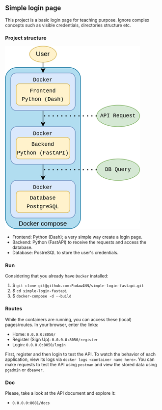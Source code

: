 ## Simple login page
This project is a basic login page for teaching purpose. Ignore complex concepts such as visible credentials, directories structure etc.

### Project structure
![Project Architecture](img/login-page-python.png)

- Frontend: Python (Dash); a very simple way create a login page.
- Backend: Python (FastAPI) to receive the requests and access the database.
- Database: PostreSQL to store the user's credentials.

### Run
Considering that you already have `Docker` installed:
1. $ `git clone git@github.com:Padaw4NN/simple-login-fastapi.git`
2. $ `cd simple-login-fastapi`
3. $ `docker-compose -d --build`

### Routes
While the containers are running, you can access these (local) pages/routes. In your browser, enter the links:
- Home: `0.0.0.0:8050/`
- Register (Sign Up): `0.0.0.0:8050/register`
- Login: `0.0.0.0:8050/login`

First, register and then login to test the API. To watch the behavior of each application, view its logs via `docker logs <container name here>`. You can make requests to test the API using `postman` and view the stored data using `pgadmin` or `dbeaver`.

### Doc
Please, take a look at the API document and explore it:
- `0.0.0.0:8081/docs`
